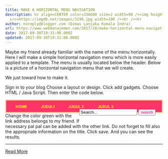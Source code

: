 ```yaml
---
title: MAKE A HORIZONTAL MENU NAVIGATION
description: hr align=CENTER color=336600 size=2 width=90 /><img height=97
  src=https://imgdb.net/images/3198.jpg width=100 /><br /><hr
author: noreply@blogger.com (Dimas Lanjaka Kumala Indra)
url: https://www.webmanajemen.com/2017/10/make-horizontal-menu-navigation.html
date: 2017-09-30T19:31:00.000Z
updated: 2017-09-30T19:31:00.000Z
---
```


Maybe my friend already familiar with the name of the menu horizontally. Here I will make a simple horizontal navigation menu which is more easily applied to a template. The menu is usually located below the header.
Below is a picture of a horizontal navigation menu that we will create. 


We just toward how to make it. 

 Sign in to your blog 
 Choose a layout or design. 
 Click add gadgets. 
 Choose HTML / Java Script. 
 Then enter the code below. 
<style type="text/css">
/*----------------------------------*/
.Nav a { width: auto; height: auto; text-decoration: none; }
.Nav a { text-align: center; text-decoration:none;color:#ffffcc; padding:1px 20px 1px 20px;font-weight:bold; font-size:12px; }
.Nav a:hover {padding:3px 20px 3px; 20px; text-align:center; text-decoration:none; color:#000033; font-weight:bold; border:3px; background-color: #000000;}
</style>
<div style="border: 3px solid #ffcc99; height:px;background-color:#FF3366;">
<div style="width: auto; padding: 10px;" class="Nav" align="left">
<a href="http://web-manajemen.blogspot.co.id"target="_blank"><span style="font-weight:bold; color:#FFFF00; ">HOME</span></a>
<a href="http://web-manajemen.blogspot.co.id/2010/01/kode- warna.html"target="_blank"><span style="font-weight:bold;color:#FFff00;">JUDUL1 </span></a>
<a href="http://web-manajemen.blogspot.co.id/2010/08/menambah-satu-kolom-di-bawah-header.html"target="_blank"><span style="font-weight:bold; color:#FFff00;">JUDUL 2</span></a>
<a href="http://web-manajemen.blogspot.co.id/2010/10/membuat-menu-navigasi-horizontal.html"target="_blank"><span style="font-weight:bold; color:#FFff00;">JUDUL 3</span></a>
<form action="http://web-manajemen.blogspot.co.id/search" id="searchform" method="get" style="display: inline; float:right; padding-right:10px; padding-bottom:px" > <input id="searchbox" maxlength="" name="q" onblur="if (this.value == "") {this.value = "Search...";}" onfocus="if (this.value == "Search...") {this.value = ""}" value="Search..." type="text" /> <input class="btn" name="" " value="search" type="submit" span style="font-weight:bold; font-size:12px; color:#ff3399" />
</form>
</div></div> 
 Change the color green with the link address belongs to my friend. If necessary pal pal can be added with the other link. 
 Do not forget to fill also the appropriate information on the title. 
 Click save. 
And you can see the results.<hr/> <a href="https://www.webmanajemen.com/2017/10/make-horizontal-menu-navigation.html" rel="follow" class="button" id="read-more">Read More</a>